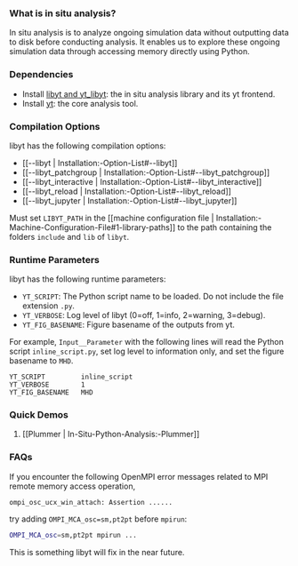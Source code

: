 ### What is in situ analysis?

In situ analysis is to analyze ongoing simulation data without outputting data to disk before conducting analysis.
It enables us to explore these ongoing simulation data through accessing memory directly using Python.

### Dependencies

- Install [libyt and yt_libyt](https://yt-project.github.io/libyt/HowToInstall.html#how-to-install): the in situ analysis library and its yt frontend.
- Install [yt](https://yt-project.org/): the core analysis tool.

### Compilation Options

libyt has the following compilation options:
- [[--libyt | Installation:-Option-List#--libyt]]
- [[--libyt_patchgroup | Installation:-Option-List#--libyt_patchgroup]]
- [[--libyt_interactive | Installation:-Option-List#--libyt_interactive]]
- [[--libyt_reload | Installation:-Option-List#--libyt_reload]]
- [[--libyt_jupyter | Installation:-Option-List#--libyt_jupyter]]

Must set `LIBYT_PATH` in the [[machine configuration file | Installation:-Machine-Configuration-File#1-library-paths]]
to the path containing the folders `include` and `lib` of `libyt`.

### Runtime Parameters

libyt has the following runtime parameters:
- `YT_SCRIPT`: The Python script name to be loaded. Do not include the file extension `.py`.
- `YT_VERBOSE`: Log level of libyt (0=off, 1=info, 2=warning, 3=debug).
- `YT_FIG_BASENAME`: Figure basename of the outputs from yt.

For example, `Input__Parameter` with the following lines will read the Python script `inline_script.py`,
set log level to information only, and set the figure basename to `MHD`.
```
YT_SCRIPT         inline_script
YT_VERBOSE        1
YT_FIG_BASENAME   MHD
```

### Quick Demos

1. [[Plummer | In-Situ-Python-Analysis:-Plummer]]

### FAQs

If you encounter the following OpenMPI error messages related to MPI remote memory access operation,
```
ompi_osc_ucx_win_attach: Assertion ......
```
try adding `OMPI_MCA_osc=sm,pt2pt` before `mpirun`:
```bash
OMPI_MCA_osc=sm,pt2pt mpirun ...
```

This is something libyt will fix in the near future.
